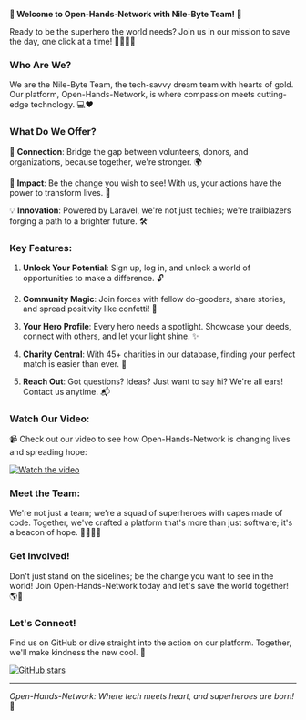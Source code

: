 **🌟 Welcome to Open-Hands-Network with Nile-Byte Team! 🌟**

Ready to be the superhero the world needs? Join us in our mission to save the day, one click at a time! 🦸‍♂️🦸‍♀️

### Who Are We?

We are the Nile-Byte Team, the tech-savvy dream team with hearts of gold. Our platform, Open-Hands-Network, is where compassion meets cutting-edge technology. 💻❤️

### What Do We Offer?

🤝 **Connection**: Bridge the gap between volunteers, donors, and organizations, because together, we're stronger. 🌍

🚀 **Impact**: Be the change you wish to see! With us, your actions have the power to transform lives. 💫

💡 **Innovation**: Powered by Laravel, we're not just techies; we're trailblazers forging a path to a brighter future. 🛠️

### Key Features:

1. **Unlock Your Potential**: Sign up, log in, and unlock a world of opportunities to make a difference. 🔓

2. **Community Magic**: Join forces with fellow do-gooders, share stories, and spread positivity like confetti! 🎉

3. **Your Hero Profile**: Every hero needs a spotlight. Showcase your deeds, connect with others, and let your light shine. ✨

4. **Charity Central**: With 45+ charities in our database, finding your perfect match is easier than ever. 🌟

5. **Reach Out**: Got questions? Ideas? Just want to say hi? We're all ears! Contact us anytime. 📬

### Watch Our Video:

📹 Check out our video to see how Open-Hands-Network is changing lives and spreading hope:

[![Watch the video](https://img.youtube.com/vi/YOUR_VIDEO_ID_HERE/0.jpg)](https://github.com/Open-Hands-Network/Laravel-Project/assets/138615256/d0e7f8b4-f725-4aa8-89b9-98ffb7f8de80)

### Meet the Team:

We're not just a team; we're a squad of superheroes with capes made of code. Together, we've crafted a platform that's more than just software; it's a beacon of hope. 🦸‍♂️🦸‍♀️

### Get Involved!

Don't just stand on the sidelines; be the change you want to see in the world! Join Open-Hands-Network today and let's save the world together! 🌎💪

### Let's Connect!

Find us on GitHub or dive straight into the action on our platform. Together, we'll make kindness the new cool. 🚀

[![GitHub stars](https://img.shields.io/github/stars/your/repository.svg?style=social&label=Star)](https://github.com/Open-Hands-Network/Laravel-Project)

---

*Open-Hands-Network: Where tech meets heart, and superheroes are born!* 🌟
